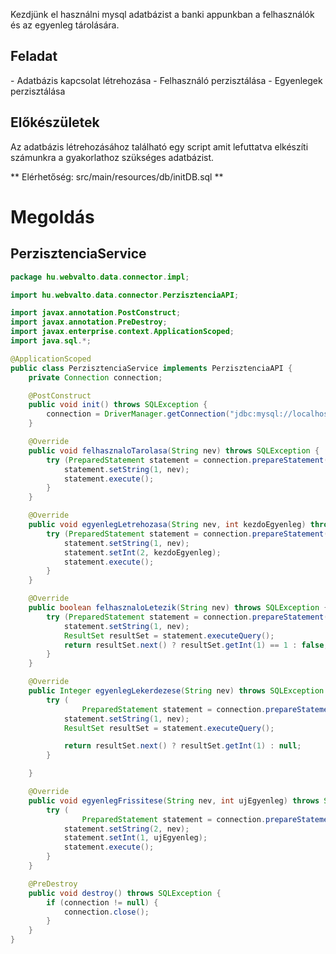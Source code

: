 Kezdjünk el használni mysql adatbázist a banki appunkban a felhasználók és az egyenleg tárolására.

<h2>Feladat</h2>
- Adatbázis kapcsolat létrehozása
- Felhasználó perzisztálása 
- Egyenlegek perzisztálása

<h2>Előkészületek</h2>
Az adatbázis létrehozásához található egy script amit lefuttatva elkészíti számunkra a 
gyakorlathoz szükséges adatbázist.

** Elérhetőség: src/main/resources/db/initDB.sql **

<h1>Megoldás</h1>

<h2>PerzisztenciaService</h2>

```java
package hu.webvalto.data.connector.impl;

import hu.webvalto.data.connector.PerzisztenciaAPI;

import javax.annotation.PostConstruct;
import javax.annotation.PreDestroy;
import javax.enterprise.context.ApplicationScoped;
import java.sql.*;

@ApplicationScoped
public class PerzisztenciaService implements PerzisztenciaAPI {
    private Connection connection;

    @PostConstruct
    public void init() throws SQLException {
        connection = DriverManager.getConnection("jdbc:mysql://localhost:3306/Bank", "root", "1234");
    }

    @Override
    public void felhasznaloTarolasa(String nev) throws SQLException {
        try (PreparedStatement statement = connection.prepareStatement("INSERT INTO Felhasznalo(nev) VALUES(?)")) {
            statement.setString(1, nev);
            statement.execute();
        }
    }

    @Override
    public void egyenlegLetrehozasa(String nev, int kezdoEgyenleg) throws SQLException {
        try (PreparedStatement statement = connection.prepareStatement("INSERT INTO Egyenleg(nev, egyenleg) VALUES(?,?)")) {
            statement.setString(1, nev);
            statement.setInt(2, kezdoEgyenleg);
            statement.execute();
        }
    }

    @Override
    public boolean felhasznaloLetezik(String nev) throws SQLException {
        try (PreparedStatement statement = connection.prepareStatement("SELECT 1 FROM Felhasznalo WHERE nev = ?")) {
            statement.setString(1, nev);
            ResultSet resultSet = statement.executeQuery();
            return resultSet.next() ? resultSet.getInt(1) == 1 : false;
        }
    }

    @Override
    public Integer egyenlegLekerdezese(String nev) throws SQLException {
        try (
                PreparedStatement statement = connection.prepareStatement("SELECT egyenleg from Egyenleg WHERE nev=?")) {
            statement.setString(1, nev);
            ResultSet resultSet = statement.executeQuery();

            return resultSet.next() ? resultSet.getInt(1) : null;
        }

    }

    @Override
    public void egyenlegFrissitese(String nev, int ujEgyenleg) throws SQLException {
        try (
                PreparedStatement statement = connection.prepareStatement("UPDATE Egyenleg SET egyenleg=? WHERE nev=?")) {
            statement.setString(2, nev);
            statement.setInt(1, ujEgyenleg);
            statement.execute();
        }
    }

    @PreDestroy
    public void destroy() throws SQLException {
        if (connection != null) {
            connection.close();
        }
    }
}

```